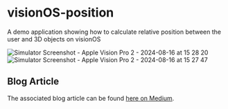 # visionOS-position
A demo application showing how to calculate relative position between the user and 3D objects on visionOS

![Simulator Screenshot - Apple Vision Pro 2 - 2024-08-16 at 15 28 20](https://github.com/user-attachments/assets/65ec096f-7792-4ffa-8f4c-a99e8831bf0a)
![Simulator Screenshot - Apple Vision Pro 2 - 2024-08-16 at 15 27 47](https://github.com/user-attachments/assets/5f0ebf01-f28e-49a7-8c3e-d853382b4be6)


## Blog Article
The associated blog article can be found [here on Medium](https://robinkanatzar.blog/calculate-position-relative-to-user-on-visionos-66006930d55c).
